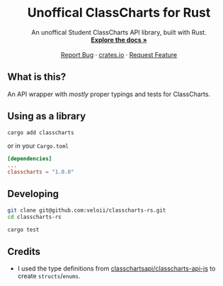 <br />
<div align="center">
  <h1 align="center">Unoffical ClassCharts for Rust</h1>

  <p align="center">
    An unoffical Student ClassCharts API library, built with Rust.
    <br />
    <a href="https://cc.veloi.me"><strong>Explore the docs »</strong></a>
    <br />
    <br />
    <a href="https://github.com/veloii/classcharts-rs/issues">Report Bug</a>
    ·
    <a href="https://crates.io/crates/classcharts">crates.io</a>
    ·
    <a href="https://github.com/veloii/classcharts-rs/issues">Request Feature</a>
  </p>
</div>


## What is this?

An API wrapper with *mostly* proper typings and tests for ClassCharts.

## Using as a library
```bash
cargo add classcharts
```
or in your `Cargo.toml`
```toml
[dependencies]
...
classcharts = "1.0.0"
```

## Developing

```bash
git clone git@github.com:veloii/classcharts-rs.git
cd classcharts-rs
```
```bash
cargo test
```

## Credits

- I used the type definitions from [classchartsapi/classcharts-api-js](https://github.com/classchartsapi/classcharts-api-js) to create `structs`/`enums`.
